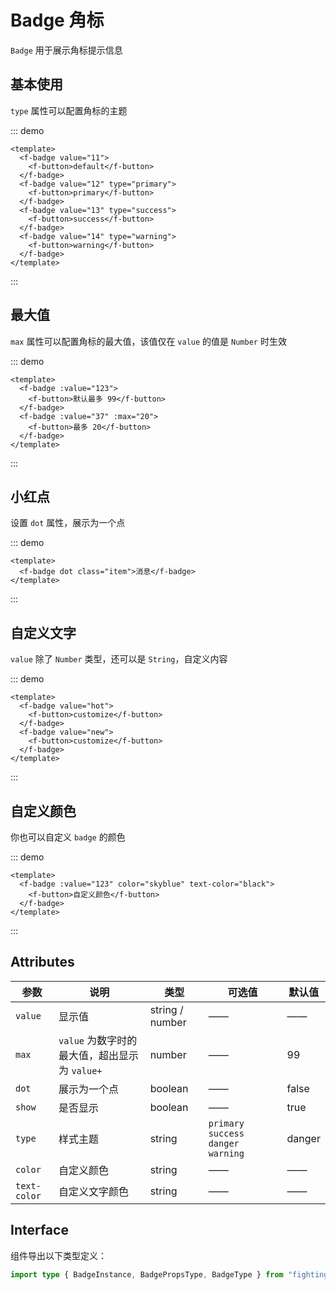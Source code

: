 # Badge 角标

`Badge` 用于展示角标提示信息

## 基本使用

`type` 属性可以配置角标的主题

::: demo

```vue
<template>
  <f-badge value="11">
    <f-button>default</f-button>
  </f-badge>
  <f-badge value="12" type="primary">
    <f-button>primary</f-button>
  </f-badge>
  <f-badge value="13" type="success">
    <f-button>success</f-button>
  </f-badge>
  <f-badge value="14" type="warning">
    <f-button>warning</f-button>
  </f-badge>
</template>
```

:::

## 最大值

`max` 属性可以配置角标的最大值，该值仅在 `value` 的值是 `Number` 时生效

::: demo

```vue
<template>
  <f-badge :value="123">
    <f-button>默认最多 99</f-button>
  </f-badge>
  <f-badge :value="37" :max="20">
    <f-button>最多 20</f-button>
  </f-badge>
</template>
```

:::

## 小红点

设置 `dot` 属性，展示为一个点

::: demo

```vue
<template>
  <f-badge dot class="item">消息</f-badge>
</template>
```

:::

## 自定义文字

`value` 除了 `Number` 类型，还可以是 `String`，自定义内容

::: demo

```vue
<template>
  <f-badge value="hot">
    <f-button>customize</f-button>
  </f-badge>
  <f-badge value="new">
    <f-button>customize</f-button>
  </f-badge>
</template>
```

:::

## 自定义颜色

你也可以自定义 `badge` 的颜色

::: demo

```vue
<template>
  <f-badge :value="123" color="skyblue" text-color="black">
    <f-button>自定义颜色</f-button>
  </f-badge>
</template>
```

:::

## Attributes

| 参数         | 说明                                          | 类型            | 可选值                                 | 默认值 |
| ------------ | --------------------------------------------- | --------------- | -------------------------------------- | ------ |
| `value`      | 显示值                                        | string / number | ——                                     | ——     |
| `max`        | `value` 为数字时的最大值，超出显示为 `value+` | number          | ——                                     | 99     |
| `dot`        | 展示为一个点                                  | boolean         | ——                                     | false  |
| `show`       | 是否显示                                      | boolean         | ——                                     | true   |
| `type`       | 样式主题                                      | string          | `primary` `success` `danger` `warning` | danger |
| `color`      | 自定义颜色                                    | string          | ——                                     | ——     |
| `text-color` | 自定义文字颜色                                | string          | ——                                     | ——     |

## Interface

组件导出以下类型定义：

```ts
import type { BadgeInstance, BadgePropsType, BadgeType } from "fighting-design";
```
